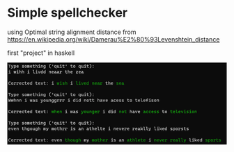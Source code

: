 # Simple spellchecker
using Optimal string alignment distance from https://en.wikipedia.org/wiki/Damerau%E2%80%93Levenshtein_distance

first "project" in haskell

![](example.png)
